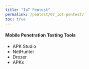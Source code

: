 ```yaml
---
title: "IoT Pentest"
permalink: /pentest/07_iot-pentest/
toc: true
---
```

#### Mobile Penetration Testing Tools
- APK Studio
- NetHunter 
- Drozer
- APKx
